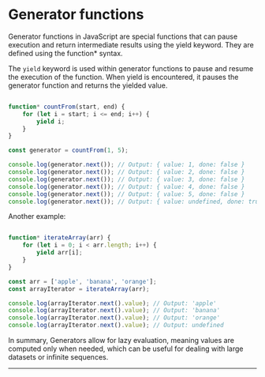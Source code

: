 # Generator functions

Generator functions in JavaScript are special functions that can pause execution and return intermediate results using the yield keyword. They are defined using the function* syntax.

The `yield` keyword is used within generator functions to pause and resume the execution of the function. When yield is encountered, it pauses the generator function and returns the yielded value.


```js

function* countFrom(start, end) {
    for (let i = start; i <= end; i++) {
        yield i;
    }
}

const generator = countFrom(1, 5);

console.log(generator.next()); // Output: { value: 1, done: false }
console.log(generator.next()); // Output: { value: 2, done: false }
console.log(generator.next()); // Output: { value: 3, done: false }
console.log(generator.next()); // Output: { value: 4, done: false }
console.log(generator.next()); // Output: { value: 5, done: false }
console.log(generator.next()); // Output: { value: undefined, done: true }

```

Another example:

```js

function* iterateArray(arr) {
    for (let i = 0; i < arr.length; i++) {
        yield arr[i];
    }
}

const arr = ['apple', 'banana', 'orange'];
const arrayIterator = iterateArray(arr);

console.log(arrayIterator.next().value); // Output: 'apple'
console.log(arrayIterator.next().value); // Output: 'banana'
console.log(arrayIterator.next().value); // Output: 'orange'
console.log(arrayIterator.next().value); // Output: undefined

```

In summary, Generators allow for lazy evaluation, meaning values are computed only when needed, which can be useful for dealing with large datasets or infinite sequences.

<hr>
